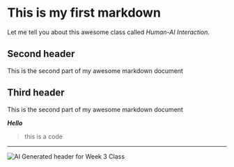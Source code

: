 # This is my first markdown

Let me tell you about this awesome class called *Human-AI Interaction*.

## Second header

This is the second part of my awesome markdown document

## Third header

This is the second part of my awesome markdown document

***Hello***

>this is a code
---
![AI Generated header for Week 3 Class](https://camphouse.me/assets/img/HAI5014-Week-3-header.jpg)

